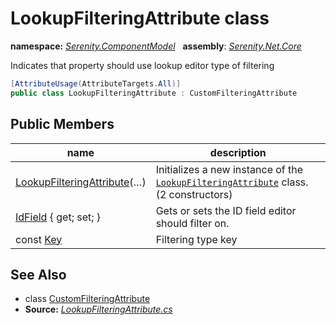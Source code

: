# LookupFilteringAttribute class
**namespace:** *[Serenity.ComponentModel](../README.md#serenity.componentmodel-namespace)*   **assembly**: *[Serenity.Net.Core](../README.md)*

Indicates that property should use lookup editor type of filtering

```csharp
[AttributeUsage(AttributeTargets.All)]
public class LookupFilteringAttribute : CustomFilteringAttribute
```

## Public Members

| name | description |
| --- | --- |
| [LookupFilteringAttribute](LookupFilteringAttribute/LookupFilteringAttribute.md)(…) | Initializes a new instance of the [`LookupFilteringAttribute`](LookupFilteringAttribute.md) class. (2 constructors) |
| [IdField](LookupFilteringAttribute/IdField.md) { get; set; } | Gets or sets the ID field editor should filter on. |
| const [Key](LookupFilteringAttribute/Key.md) | Filtering type key |

## See Also

* class [CustomFilteringAttribute](CustomFilteringAttribute.md)
* **Source:** *[LookupFilteringAttribute.cs](https://github.com/serenity-is/Serenity/blob/master/src/Serenity.Net.Core/ComponentModel/Columns/Filtering/BasicFilteringTypes/LookupFilteringAttribute.cs)*